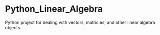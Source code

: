 # Python_Linear_Algebra
Python project for dealing with vectors, matricies, and other linear algebra objects.
